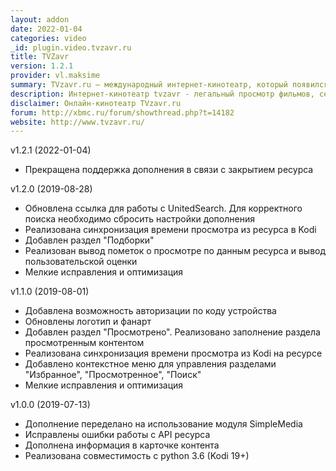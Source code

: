 ```yaml
---
layout: addon
date: 2022-01-04
categories: video
_id: plugin.video.tvzavr.ru
title: TVZavr
version: 1.2.1
provider: vl.maksime
summary: TVzavr.ru — международный интернет-кинотеатр, который появился на рынке в 2010 году.
description: Интернет-кинотеатр tvzavr - легальный просмотр фильмов, сериалов и мультфильмов на любой вкус в HD и Full HD качестве.
disclaimer: Онлайн-кинотеатр TVzavr.ru
forum: http://xbmc.ru/forum/showthread.php?t=14182
website: http://www.tvzavr.ru/
---
```

v1.2.1 (2022-01-04)
- Прекращена поддержка дополнения в связи с закрытием ресурса

v1.2.0 (2019-08-28)
- Обновлена ссылка для работы с UnitedSearch. Для корректного поиска необходимо сбросить настройки дополнения
- Реализована синхронизация времени просмотра из ресурса в Kodi
- Добавлен раздел "Подборки"
- Реализован вывод пометок о просмотре по данным ресурса и вывод пользовательской оценки
- Мелкие исправления и оптимизация

v1.1.0 (2019-08-01)
- Добавлена возможность авторизации по коду устройства
- Обновлены логотип и фанарт
- Добавлен раздел "Просмотрено". Реализовано заполнение раздела просмотренным контентом
- Реализована синхронизация времени просмотра из Kodi на ресурсе
- Добавлено контекстное меню для управления разделами "Избранное", "Просмотренное", "Поиск"
- Мелкие исправления и оптимизация

v1.0.0 (2019-07-13)
- Дополнение переделано на использование модуля SimpleMedia
- Исправлены ошибки работы с API ресурса
- Дополнена информация в карточке контента
- Реализована совместимость с python 3.6 (Kodi 19+)